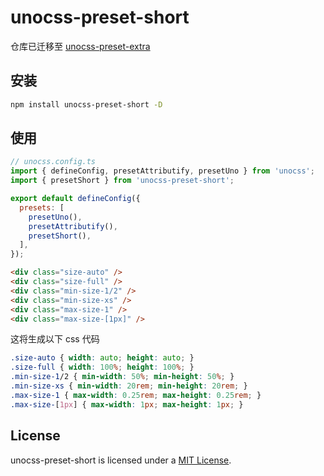 # unocss-preset-short

仓库已迁移至 [unocss-preset-extra](https://github.com/MoomFE/unocss-preset-extra)

## 安装

```bash
npm install unocss-preset-short -D
```

## 使用

```js
// unocss.config.ts
import { defineConfig, presetAttributify, presetUno } from 'unocss';
import { presetShort } from 'unocss-preset-short';

export default defineConfig({
  presets: [
    presetUno(),
    presetAttributify(),
    presetShort(),
  ],
});
```

```html
<div class="size-auto" />
<div class="size-full" />
<div class="min-size-1/2" />
<div class="min-size-xs" />
<div class="max-size-1" />
<div class="max-size-[1px]" />
```

这将生成以下 css 代码

```css
.size-auto { width: auto; height: auto; }
.size-full { width: 100%; height: 100%; }
.min-size-1/2 { min-width: 50%; min-height: 50%; }
.min-size-xs { min-width: 20rem; min-height: 20rem; }
.max-size-1 { max-width: 0.25rem; max-height: 0.25rem; }
.max-size-[1px] { max-width: 1px; max-height: 1px; }
```

## License

unocss-preset-short is licensed under a [MIT License](./LICENSE).
